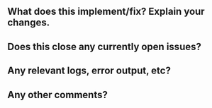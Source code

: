 ## What does this implement/fix? Explain your changes.

## Does this close any currently open issues?

## Any relevant logs, error output, etc?

## Any other comments?

